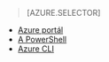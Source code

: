 > [AZURE.SELECTOR]
- [Azure portál](virtual-networks-static-private-ip-arm-pportal.md)
- [A PowerShell](virtual-networks-static-private-ip-arm-ps.md)
- [Azure CLI](virtual-networks-static-private-ip-arm-cli.md)